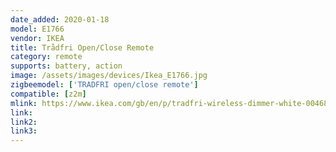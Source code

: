 ```yaml
---
date_added: 2020-01-18
model: E1766
vendor: IKEA
title: Trådfri Open/Close Remote
category: remote
supports: battery, action
image: /assets/images/devices/Ikea_E1766.jpg
zigbeemodel: ['TRADFRI open/close remote']
compatible: [z2m]
mlink: https://www.ikea.com/gb/en/p/tradfri-wireless-dimmer-white-00468432/
link: 
link2: 
link3: 
---
```

